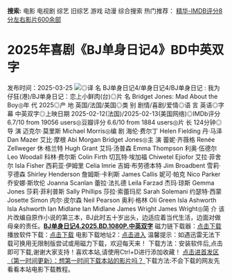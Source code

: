 **搜索:** 电影 电视剧 综艺 旧综艺 游戏 动漫 综合搜索 热门推荐： [精华-IMDB评分8分左右影片600余部](https://www.dytt8.com/html/gndy/jddy/20160320/50510.html)
# 2025年喜剧《BJ单身日记4》BD中英双字
发布时间：2025-03-25 
![](https://img9.doubanio.com/view/photo/l_ratio_poster/public/p2918142476.jpg)◎译 名 BJ单身日记4/单身日记4/BJ单身日记 : 我为仔狂(港)/BJ单身日记：恋上小鲜肉(台)◎片 名 Bridget Jones: Mad About the Boy◎年 代 2025◎产 地 英国/法国/美国◎类 别 剧情/喜剧/爱情◎语 言 英语◎字 幕 中英双字◎上映日期 2025-02-12(法国)/2025-02-13(美国网络)◎IMDb评分 6.7/10 from 19056 users◎豆瓣评分 6.6/10 from 1884 users◎片 长 124分钟◎导 演 迈克尔·莫里斯 Michael Morris◎编 剧 海伦·费尔丁 Helen Fielding 丹·马泽 Dan Mazer 艾比·摩根 Abi Morgan Bridget Jones◎主 演 蕾妮·齐薇格 Renée Zellweger 休·格兰特 Hugh Grant 艾玛·汤普森 Emma Thompson 利奥·伍德尔 Leo Woodall 科林·费尔斯 Colin Firth 切瓦特·埃加福 Chiwetel Ejiofor 艾拉·菲舍尔 Isla Fisher 西莉亚·伊姆里 Celia Imrie 吉姆·布劳德本特 Jim Broadbent 雪莉·亨德森 Shirley Henderson 詹姆斯·卡利斯 James Callis 妮可·帕克 Nico Parker 乔安娜·斯坎伦 Joanna Scanlan 蕾拉·法扎德 Leila Farzad 杰玛·琼斯 Gemma Jones 莎莉·菲利普斯 Sally Phillips 莎拉·索蕾玛尼 Sarah Solemani 约瑟特·西蒙 Josette Simon 内尔·皮尔森 Neil Pearson 奥利·格林 Oli Green Isla Ashworth Isla Ashworth Ian Midlane Ian Midlane James Wright James Wright◎简 介 该片改编自原作小说的第三本，BJ此时五十岁出头，边适应着当代生活，边面对做母亲的责任。[**BJ单身日记4.2025.BD.1080P.中英双字**](magnet:?xt=urn:btih:32b924e166e5b094cb78ed0571c13836824a68e0&dn=%e9%98%b3%e5%85%89%e7%94%b5%e5%bd%b1dygod.org.BJ%e5%8d%95%e8%ba%ab%e6%97%a5%e8%ae%b04.2025.BD.1080P.%e4%b8%ad%e8%8b%b1%e5%8f%8c%e5%ad%97.mkv&tr=udp%3a%2f%2ftracker.opentrackr.org%3a1337%2fannounce&tr=udp%3a%2f%2fexodus.desync.com%3a6969%2fannounce) 磁力链下载器：[点击下载](https://dygod.org/js/bt.htm "qBittorrent") 播放软件下载：[点击下载](https://dygod.org/js/player.htm "PotPlayer") 电影下载地址2：[点击进入](https://dygod.org/ "阳光电影") 温馨提示：如遇迅雷无法下载可换用无限制版尝试或用磁力下载，欢迎每天来！  下载方法：安装软件后,点击即可下载,谢谢大家支持！喜欢本站,请使用Ctrl+D进行添加收藏！ [点击进首发区（第一时间更新）：想第一时间下载本站的影片吗？ ](https://www.ygdy8.net/)下载方法:不会下载的网友先看看本站电影下载教程。